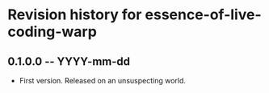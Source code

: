 # Revision history for essence-of-live-coding-warp

## 0.1.0.0 -- YYYY-mm-dd

* First version. Released on an unsuspecting world.
